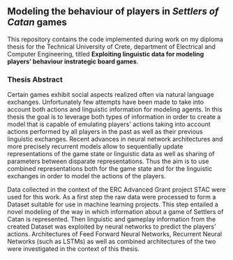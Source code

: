 ## Modeling the behaviour of players in *Settlers of Catan* games 

This repository contains the code implemented during work on my diploma thesis for the Technical University of Crete, department of Electrical and Computer Engineering, titled 
**Exploiting linguistic data for modeling players’ behaviour instrategic board games**.

### Thesis Abstract

Certain games exhibit social aspects realized often via natural
language exchanges. Unfortunately few attempts have been made to
take into account both actions and linguistic information for
modeling agents. In this thesis the goal is to
leverage both types of information in order to create a model that is
capable of emulating players' actions taking into account 
actions performed by all players in the past as well as their previous linguistic
exchanges. Recent advances in neural network architectures and more
precisely recurrent models allow to sequentially update
representations of the game state or linguistic data as well as
sharing of parameters between disparate representations. Thus the aim
is to use combined representations both for the game state and for
the linguistic exchanges in order to model the actions of the players.

Data collected in the context of the ERC Advanced Grant project STAC were used for this work. 
As a first step the raw data were processed to form a Dataset suitable for use in machine learning projects.
This step entailed a novel modeling of the way in which information about a game of Settlers of Catan is represented.
Then linguistic and gameplay information from the created Dataset was exploited by neural networks to predict the players' actions.
Architectures of Feed Forward Neural Networks, Recurrent Neural Networks (such as LSTMs) as well as combined architectures of the two were investigated in the context of this thesis.

